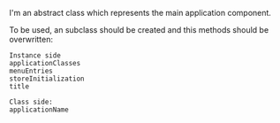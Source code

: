 I'm an abstract class which represents the main application component.


To be used, an subclass should be created and this methods should be overwritten:

    Instance side
	applicationClasses
	menuEntries
	storeInitialization
	title

    Class side:
	applicationName

